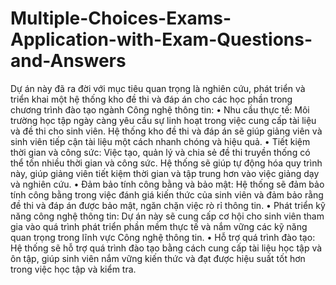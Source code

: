 # Multiple-Choices-Exams-Application-with-Exam-Questions-and-Answers

Dự án này đã ra đời với mục tiêu quan trọng là nghiên cứu, phát triển và triển khai một hệ thống kho đề thi và đáp án cho các học phần trong chương trình đào tạo ngành Công nghệ thông tin:
• Nhu cầu thực tế: Môi trường học tập ngày càng yêu cầu sự linh hoạt trong việc cung cấp tài liệu và đề thi cho sinh viên. Hệ thống kho đề thi và đáp án sẽ giúp giảng viên và sinh viên tiếp cận tài liệu một cách nhanh chóng và hiệu quả.
• Tiết kiệm thời gian và công sức: Việc tạo, quản lý và chia sẻ đề thi truyền thống có thể tốn nhiều thời gian và công sức. Hệ thống sẽ giúp tự động hóa quy trình này, giúp giảng viên tiết kiệm thời gian và tập trung hơn vào việc giảng dạy và nghiên cứu.
• Đảm bảo tính công bằng và bảo mật: Hệ thống sẽ đảm bảo tính công bằng trong việc đánh giá kiến thức của sinh viên và đảm bảo rằng đề thi và đáp án được bảo mật, ngăn chặn việc rò rỉ thông tin.
• Phát triển kỹ năng công nghệ thông tin: Dự án này sẽ cung cấp cơ hội cho sinh viên tham gia vào quá trình phát triển phần mềm thực tế và nắm vững các kỹ năng quan trọng trong lĩnh vực Công nghệ thông tin.
• Hỗ trợ quá trình đào tạo: Hệ thống sẽ hỗ trợ quá trình đào tạo bằng cách cung cấp tài liệu học tập và ôn tập, giúp sinh viên nắm vững kiến thức và đạt được hiệu suất tốt hơn trong việc học tập và kiểm tra.
